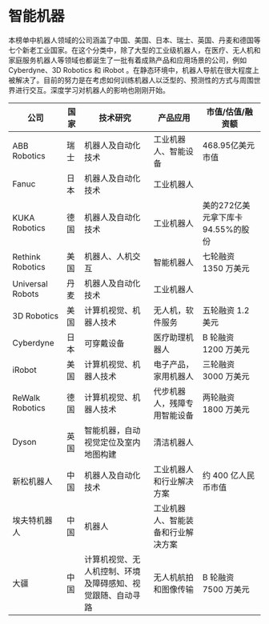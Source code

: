 # 智能机器

本榜单中机器人领域的公司涵盖了中国、美国、日本、瑞士、英国、丹麦和德国等七个新老工业国家。在这个分类中，除了大型的工业级机器人，在医疗、无人机和家庭服务机器人等领域也都诞生了一批有着成熟产品和应用场景的公司，例如 Cyberdyne、3D Robotics 和 iRobot 。在静态环境中，机器人导航在很大程度上被解决了。目前的努力是在考虑如何训练机器人以泛型的、预测性的方式与周围世界进行交互。深度学习对机器人的影响也刚刚开始。

公司|国家|技术研究|产品应用|市值/估值/融资额
---|---|---|---|---
ABB Robotics|瑞士|机器人及自动化技术|工业机器人、智能设备|468.95亿美元市值
Fanuc|日本|机器人及自动化技术|工业机器人|
KUKA Robotics|德国|机器人及自动化技术|工业机器人|美的272亿美元拿下库卡94.55%的股份
Rethink Robotics|美国|机器人、人机交互|智能机器人|七轮融资 1350 万美元
Universal Robots|丹麦|机器人及自动化技术|工业机器人|
3D Robotics|美国|计算机视觉、机器人技术|无人机，软件服务|五轮融资 1.2 美元
Cyberdyne|日本|可穿戴设备|医疗助理机器人|B 轮融资 1200 万美元
iRobot|美国|计算机视觉、机器人技术|电子产品，家用机器人|三轮融资 3000 万美元
ReWalk Robotics|德国|计算机视觉、机器人技术|代步机器人，残障专用智能设备|两轮融资 1800 万美元
Dyson|英国|智能机器，自动视觉定位及室内地图构建|清洁机器人|
新松机器人|中国|机器人及自动化技术|工业机器人和行业解决方案|约 400 亿人民币市值
埃夫特机器人|中国|机器人|工业机器人、智能装备和行业解决方案|
大疆| 中国|计算机视觉、无人机控制、环境及障碍感知、视觉跟随、自动寻路|无人机航拍和图像传输|B 轮融资 7500 万美元
